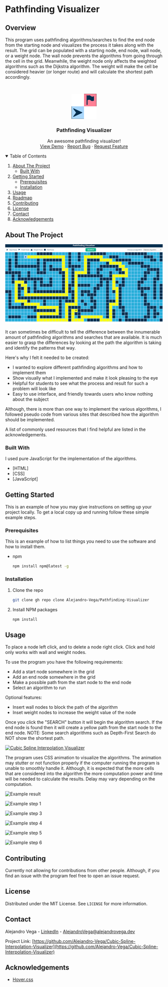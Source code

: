 # Pathfinding Visualizer

## Overview
This program uses pathfinding algorithms/searches to find the end node from the starting node and visualizes the process it takes along with the result. The grid can be populated with a starting node, end node, wall node, or a weight node. The wall node prevents the algorithms from going through the cell in the grid. Meanwhile, the weight node only affects the weighted algorithms such as the Dijkstra algorithm. The weight will make the cell be considered heavier (or longer route) and will calculate the shortest path accordingly.  

<!-- PROJECT LOGO -->
<br />
<p align="center">
  <a href="https://alejandro-vega.github.io/Pathfinding-Visualizer/" target="_blank">
    <img src="/images/logo.png" alt="Logo" width="80" height="80">
  </a>

  <h3 align="center">Pathfinding Visualizer</h3>

  <p align="center">
    An awesome pathfinding visualizer!
    <br />
    <a href="https://alejandro-vega.github.io/Pathfinding-Visualizer/">View Demo</a>
    ·
    <a href="https://github.com/Alejandro-Vega/Pathfinding-Visualizer/issues">Report Bug</a>
    ·
    <a href="https://github.com/Alejandro-Vega/Pathfinding-Visualizer/issues">Request Feature</a>
  </p>
</p>



<!-- TABLE OF CONTENTS -->
<details open="open">
  <summary>Table of Contents</summary>
  <ol>
    <li>
      <a href="#about-the-project">About The Project</a>
      <ul>
        <li><a href="#built-with">Built With</a></li>
      </ul>
    </li>
    <li>
      <a href="#getting-started">Getting Started</a>
      <ul>
        <li><a href="#prerequisites">Prerequisites</a></li>
        <li><a href="#installation">Installation</a></li>
      </ul>
    </li>
    <li><a href="#usage">Usage</a></li>
    <li><a href="#roadmap">Roadmap</a></li>
    <li><a href="#contributing">Contributing</a></li>
    <li><a href="#license">License</a></li>
    <li><a href="#contact">Contact</a></li>
    <li><a href="#acknowledgements">Acknowledgements</a></li>
  </ol>
</details>

  
<!-- ABOUT THE PROJECT -->
## About The Project

[![Product Name Screen Shot][product-screenshot]](/images/example-dijkstra-1.png)

It can sometimes be difficult to tell the difference between the innumerable amount of 
pathfinding algorithms and searches that are available. It is much easier to grasp the 
differences by looking at the path the algorithm is taking and identify the patterns that 
way. 

Here's why I felt it needed to be created:
* I wanted to explore different pathfinding algorithms and how to implement them
* Show visually what I implemented and make it look pleasing to the eye  
* Helpful for students to see what the process and result for such a problem will look like
* Easy to use interface, and friendly towards users who know nothing about the subject

Although, there is more than one way to implement the various algorithms, I followed pseudo code from various sites that described how the algorithm should be implemented.

A list of commonly used resources that I find helpful are listed in the acknowledgements.

### Built With

I used pure JavaScript for the implementation of the algorithms.

* [HTML]
* [CSS]
* [JavaScript]


<!-- GETTING STARTED -->
## Getting Started

This is an example of how you may give instructions on setting up your project locally.
To get a local copy up and running follow these simple example steps.

### Prerequisites

This is an example of how to list things you need to use the software and how to install them.
* npm
  ```sh
  npm install npm@latest -g
  ```

### Installation

1. Clone the repo
   ```sh
   git clone gh repo clone Alejandro-Vega/Pathfinding-Visualizer
   ```
2. Install NPM packages
   ```sh
   npm install
   ```




<!-- USAGE EXAMPLES -->
## Usage

To place a node left click, and to delete a node right click. Click and hold only works with wall and weight nodes.

To use the program you have the following requirements:
* Add a start node somewhere in the grid
* Add an end node somewhere in the grid
* Make a possible path from the start node to the end node
* Select an algorithm to run

Optional features:
* Insert wall nodes to block the path of the algorithm
* Inset weight nodes to increase the weight value of the node


Once you click the "SEARCH" button it will begin the algorithm search. If the end node is found then it will create a yellow path from the start node to the end node. NOTE: Some search algorithms such as Depth-First Search do NOT show the shortest path.

[![Cubic Spline Interpolation Visualizer][input-example-screenshot]](public/images/example-input1.png)

The program uses CSS animation to visualize the algorithms. The animation may stutter or not function properly if the computer running the program is unable to smoothly handle it. Although, it is expected that the more cells that are considered into the algorithm the more computation power and time will be needed to calculate the results. Delay may vary depending on the computation.

<p>
  <img src="public/images/example-result1.png" width="60%" alt="Example result">
</p>
<p>
  <img src="public/images/example-step1.png" width="60%" alt="Example step 1">
</p>
<p>
  <img src="public/images/example-step3.png" width="60%" alt="Example step 3">
</p>
<p>
  <img src="public/images/example-step4.png" width="60%" alt="Example step 4">
</p>
<p>
  <img src="public/images/example-step5.png" width="60%" alt="Example step 5">
</p>
<p>
  <img src="public/images/example-step6.png" width="60%" alt="Example step 6">
</p>


<!-- CONTRIBUTING -->
## Contributing

Currently not allowing for contributions from other people. Although, if you find an issue with the program feel free to open an issue request.



<!-- LICENSE -->
## License

Distributed under the MIT License. See `LICENSE` for more information.



<!-- CONTACT -->
## Contact

Alejandro Vega - [LinkedIn](https://www.linkedin.com/in/alejandro--vega/) - AlejandroVega@alejandrovega.dev

Project Link: [https://github.com/Alejandro-Vega/Cubic-Spline-Interpolation-Visualizer](https://github.com/Alejandro-Vega/Cubic-Spline-Interpolation-Visualizer)



<!-- ACKNOWLEDGEMENTS -->
## Acknowledgements
* [Hover.css](https://github.com/IanLunn/Hover/blob/master/README.md#hovercss)






<!-- MARKDOWN LINKS & IMAGES -->
<!-- https://www.markdownguide.org/basic-syntax/#reference-style-links -->
[contributors-shield]: https://img.shields.io/github/contributors/othneildrew/Best-README-Template.svg?style=for-the-badge
[contributors-url]: https://github.com/othneildrew/Best-README-Template/graphs/contributors
[forks-shield]: https://img.shields.io/github/forks/othneildrew/Best-README-Template.svg?style=for-the-badge
[forks-url]: https://github.com/othneildrew/Best-README-Template/network/members
[stars-shield]: https://img.shields.io/github/stars/othneildrew/Best-README-Template.svg?style=for-the-badge
[stars-url]: https://github.com/othneildrew/Best-README-Template/stargazers
[issues-shield]: https://img.shields.io/github/issues/othneildrew/Best-README-Template.svg?style=for-the-badge
[issues-url]: https://github.com/othneildrew/Best-README-Template/issues
[license-shield]: https://img.shields.io/github/license/othneildrew/Best-README-Template.svg?style=for-the-badge
[license-url]: https://github.com/othneildrew/Best-README-Template/blob/master/LICENSE.txt
[linkedin-shield]: https://img.shields.io/badge/-LinkedIn-black.svg?style=for-the-badge&logo=linkedin&colorB=555
[linkedin-url]: https://linkedin.com/in/othneildrew
[product-screenshot]: /images/example-dijkstra-1.png
[input-example-screenshot]: /images/example-input1.png
[result-example-screenshot]: /images/example-result1.png
[step1-example-screenshot]: /images/example-step1.png
[step2-example-screenshot]: /images/example-step2.png
[step3-example-screenshot]: /images/example-step3.png
[step4-example-screenshot]: /images/example-step4.png
[step5-example-screenshot]: /images/example-step5.png
[step6-example-screenshot]: /images/example-step6.png